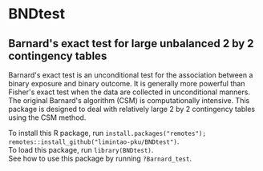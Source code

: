 # BNDtest
## Barnard's exact test for large unbalanced 2 by 2 contingency tables
Barnard's exact test is an unconditional test for the association between a binary exposure and binary outcome. It is generally more powerful than Fisher's exact test when the data are collected in unconditional manners. The original Barnard's algorithm (CSM) is computationally intensive. This package is designed to deal with relatively large 2 by 2 contingency tables using the CSM method.

To install this R package, run `install.packages("remotes"); remotes::install_github("limintao-pku/BNDtest")`.  
To load this package, run `library(BNDtest)`.  
See how to use this package by running `?Barnard_test`.  
